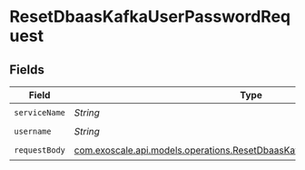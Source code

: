 # ResetDbaasKafkaUserPasswordRequest


## Fields

| Field                                                                                                                                          | Type                                                                                                                                           | Required                                                                                                                                       | Description                                                                                                                                    |
| ---------------------------------------------------------------------------------------------------------------------------------------------- | ---------------------------------------------------------------------------------------------------------------------------------------------- | ---------------------------------------------------------------------------------------------------------------------------------------------- | ---------------------------------------------------------------------------------------------------------------------------------------------- |
| `serviceName`                                                                                                                                  | *String*                                                                                                                                       | :heavy_check_mark:                                                                                                                             | N/A                                                                                                                                            |
| `username`                                                                                                                                     | *String*                                                                                                                                       | :heavy_check_mark:                                                                                                                             | N/A                                                                                                                                            |
| `requestBody`                                                                                                                                  | [com.exoscale.api.models.operations.ResetDbaasKafkaUserPasswordRequestBody](../../models/operations/ResetDbaasKafkaUserPasswordRequestBody.md) | :heavy_check_mark:                                                                                                                             | N/A                                                                                                                                            |